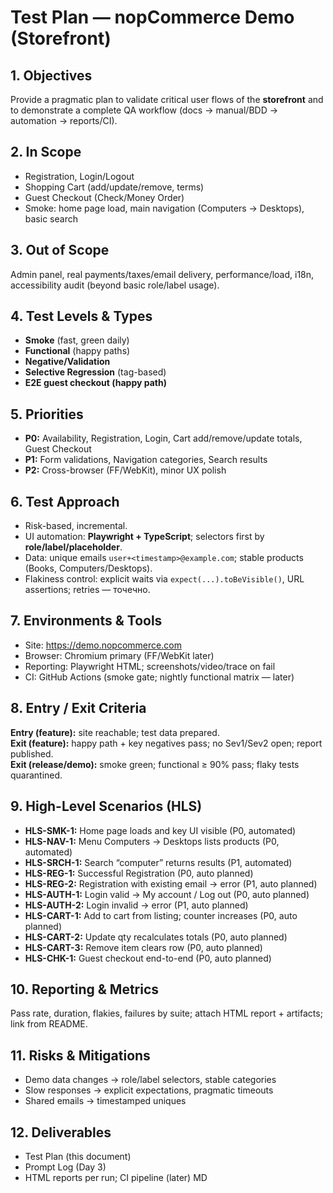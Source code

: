 # Test Plan — nopCommerce Demo (Storefront)

## 1. Objectives
Provide a pragmatic plan to validate critical user flows of the **storefront** and to demonstrate a complete QA workflow (docs → manual/BDD → automation → reports/CI).

## 2. In Scope
- Registration, Login/Logout
- Shopping Cart (add/update/remove, terms)
- Guest Checkout (Check/Money Order)
- Smoke: home page load, main navigation (Computers → Desktops), basic search

## 3. Out of Scope
Admin panel, real payments/taxes/email delivery, performance/load, i18n, accessibility audit (beyond basic role/label usage).

## 4. Test Levels & Types
- **Smoke** (fast, green daily)
- **Functional** (happy paths)
- **Negative/Validation**
- **Selective Regression** (tag-based)
- **E2E guest checkout (happy path)**

## 5. Priorities
- **P0:** Availability, Registration, Login, Cart add/remove/update totals, Guest Checkout
- **P1:** Form validations, Navigation categories, Search results
- **P2:** Cross-browser (FF/WebKit), minor UX polish

## 6. Test Approach
- Risk-based, incremental.
- UI automation: **Playwright + TypeScript**; selectors first by **role/label/placeholder**.
- Data: unique emails `user+<timestamp>@example.com`; stable products (Books, Computers/Desktops).
- Flakiness control: explicit waits via `expect(...).toBeVisible()`, URL assertions; retries — точечно.

## 7. Environments & Tools
- Site: https://demo.nopcommerce.com
- Browser: Chromium primary (FF/WebKit later)
- Reporting: Playwright HTML; screenshots/video/trace on fail
- CI: GitHub Actions (smoke gate; nightly functional matrix — later)

## 8. Entry / Exit Criteria
**Entry (feature):** site reachable; test data prepared.  
**Exit (feature):** happy path + key negatives pass; no Sev1/Sev2 open; report published.  
**Exit (release/demo):** smoke green; functional ≥ 90% pass; flaky tests quarantined.

## 9. High-Level Scenarios (HLS)
- **HLS-SMK-1:** Home page loads and key UI visible (P0, automated)
- **HLS-NAV-1:** Menu Computers → Desktops lists products (P0, automated)
- **HLS-SRCH-1:** Search “computer” returns results (P1, automated)
- **HLS-REG-1:** Successful Registration (P0, auto planned)
- **HLS-REG-2:** Registration with existing email → error (P1, auto planned)
- **HLS-AUTH-1:** Login valid → My account / Log out (P0, auto planned)
- **HLS-AUTH-2:** Login invalid → error (P1, auto planned)
- **HLS-CART-1:** Add to cart from listing; counter increases (P0, auto planned)
- **HLS-CART-2:** Update qty recalculates totals (P0, auto planned)
- **HLS-CART-3:** Remove item clears row (P0, auto planned)
- **HLS-CHK-1:** Guest checkout end-to-end (P0, auto planned)

## 10. Reporting & Metrics
Pass rate, duration, flakies, failures by suite; attach HTML report + artifacts; link from README.

## 11. Risks & Mitigations
- Demo data changes → role/label selectors, stable categories
- Slow responses → explicit expectations, pragmatic timeouts
- Shared emails → timestamped uniques

## 12. Deliverables
- Test Plan (this document)
- Prompt Log (Day 3)
- HTML reports per run; CI pipeline (later)
MD

